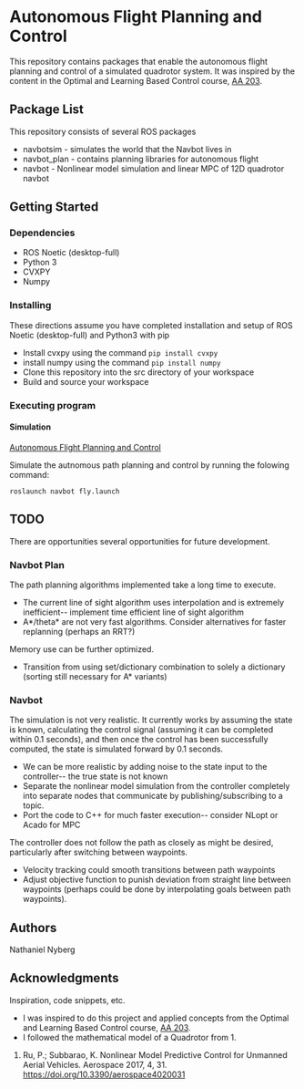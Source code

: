 # Autonomous Flight Planning and Control

This repository contains packages that enable the autonomous flight planning and control of a simulated quadrotor system. It was inspired by the content in the Optimal and Learning Based Control course, [AA 203](http://asl.stanford.edu/aa203/).

## Package List

This repository consists of several ROS packages
- navbotsim - simulates the world that the Navbot lives in
- navbot_plan - contains planning libraries for autonomous flight
- navbot - Nonlinear model simulation and linear MPC of 12D quadrotor navbot

## Getting Started

### Dependencies

* ROS Noetic (desktop-full)
* Python 3
* CVXPY
* Numpy

### Installing

These directions assume you have completed installation and setup of ROS Noetic (desktop-full) and Python3 with pip

* Install cvxpy using the command `pip install cvxpy`
* install numpy using the command `pip install numpy`
* Clone this repository into the src directory of your workspace
* Build and source your workspace

### Executing program

#### Simulation

[Autonomous Flight Planning and Control](https://youtu.be/YIE2_jggq4w)

Simulate the autnomous path planning and control by running the folowing command:

`roslaunch navbot fly.launch`

## TODO

There are opportunities several opportunities for future development.

### Navbot Plan

The path planning algorithms implemented take a long time to execute.
* The current line of sight algorithm uses interpolation and is extremely inefficient-- implement time efficient line of sight algorithm
* A*/theta* are not very fast algorithms. Consider alternatives for faster replanning (perhaps an RRT?)

Memory use can be further optimized.
* Transition from using set/dictionary combination to solely a dictionary (sorting still necessary for A* variants)

### Navbot
The simulation is not very realistic. It currently works by assuming the state is known, calculating the control signal (assuming it can be completed within 0.1 seconds), and then once the control has been successfully computed, the state is simulated forward by 0.1 seconds.
* We can be more realistic by adding noise to the state input to the controller-- the true state is not known
* Separate the nonlinear model simulation from the controller completely into separate nodes that communicate by publishing/subscribing to a topic.
* Port the code to C++ for much faster execution-- consider NLopt or Acado for MPC

The controller does not follow the path as closely as might be desired, particularly after switching between waypoints.
* Velocity tracking could smooth transitions between path waypoints
* Adjust objective function to punish deviation from straight line between waypoints (perhaps could be done by interpolating goals between path waypoints).

## Authors

Nathaniel Nyberg

## Acknowledgments

Inspiration, code snippets, etc.

* I was inspired to do this project and applied concepts from the Optimal and Learning Based Control course, [AA 203](http://asl.stanford.edu/aa203/).
* I followed the mathematical model of a Quadrotor from 1.

1. Ru, P.; Subbarao, K. Nonlinear Model Predictive Control for Unmanned Aerial Vehicles. Aerospace 2017, 4, 31. https://doi.org/10.3390/aerospace4020031




